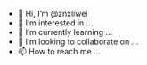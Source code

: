 - 👋 Hi, I’m @znxliwei
- 👀 I’m interested in ...
- 🌱 I’m currently learning ...
- 💞️ I’m looking to collaborate on ...
- 📫 How to reach me ...

<!---
znxliwei/znxliwei is a ✨ special ✨ repository because its `README.md` (this file) appears on your GitHub profile.
You can click the Preview link to take a look at your changes.
--->
